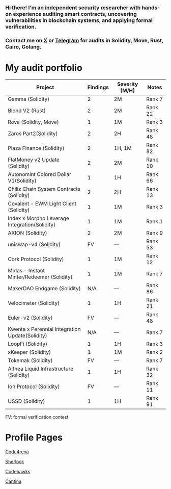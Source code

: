 
<h3>Hi there! I'm an independent security researcher with hands-on experience auditing smart contracts, uncovering vulnerabilities in blockchain systems, and applying formal verification.</h3>


<h3>Contact me on <a href="https://x.com/0xKER2">X</a> or <a href="http://t.me/Oxker2">Telegram</a> for audits in Solidity, Move, Rust, Cairo, Golang.</h3>



# My audit portfolio

| Project                             | Findings | Severity (M/H) | Notes       |
|-------------------------------------|----------|----------------|-------------|
|Gamma  (Solidity)                              | 2        |  2M            | Rank 7   |
|Blend V2 (Rust)                     | 2        | 2M             | Rank 22    |
| Rova    (Solidity, Move)                            | 1        | 1M             | Rank 3      |
| Zaros Part2(Solidity)                         | 2        | 2H             | Rank 48     |
| Plaza Finance (Solidity)                      | 2        | 1H, 1M         | Rank 82     |
| FlatMoney v2 Update (Solidity)               | 2        | 2M             | Rank 10     |
| Autonomint Colored Dollar V1(Solidity)        | 1        | 1H             | Rank 66     |
| Chiliz Chain System Contracts (Solidity)      | 2        | 2H             | Rank 13     |
| Covalent - EWM Light Client  (Solidity)       | 1        | 1M             | Rank 3      |
| Index x Morpho Leverage Integration(Solidity) | 1        | 1M             | Rank 1      |
| AXION                (Solidity)               | 2        | 2M             | Rank 9      |
| uniswap-v4        (Solidity)                  | FV       | —              | Rank 53     |
| Cork Protocol   (Solidity)                    | 1        | 1M             | Rank 12     |
| Midas - Instant Minter/Redeemer (Solidity)    | 1        | 1M             | Rank 7      |
| MakerDAO Endgame    (Solidity)                | N/A      | —              | Rank 86     |
| Velocimeter    (Solidity)                     | 1        | 1H             | Rank 21     |
| Euler-v2   (Solidity)                         | FV       | —              | Rank 48     |
| Kwenta x Perennial Integration Update(Solidity) | N/A    | —              | Rank 7      |
| LoopFi                  (Solidity)            | 1        | 1H             | Rank 3      |
| xKeeper               (Solidity)              | 1        | 1M             | Rank 2      |
| Tokemak             (Solidity)                | FV       | —              | Rank 7      |
| Althea Liquid Infrastructure (Solidity)       | 1        | 1H             | Rank 32     |
| Ion Protocol          (Solidity)              | FV       | —              | Rank 11     |
| USSD              (Solidity)                  | 1        | 1H             | Rank 91     |

FV: formal verification contest.

# Profile Pages

[Code4rena](https://code4rena.com/@Kirkeelee)

[Sherlock](https://audits.sherlock.xyz/watson/Kirkeelee)

[Codehawks](https://profiles.cyfrin.io/u/kirkeelee)

[Cantina](https://cantina.xyz/u/kirkeelee)
